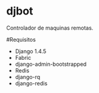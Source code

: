 djbot
======

Controlador de maquinas remotas.

#Requisitos
* Django 1.4.5
* Fabric
* django-admin-bootstrapped
* Redis
* django-rq
* django-redis
